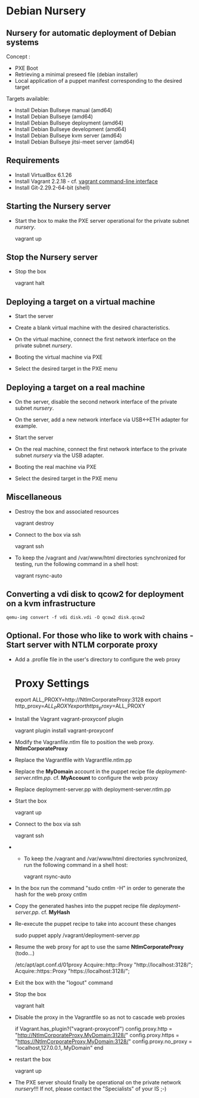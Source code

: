 # Debian Nursery

## Nursery for automatic deployment of Debian systems

Concept :
* PXE Boot
* Retrieving a minimal preseed file (debian installer)
* Local application of a puppet manifest corresponding to the desired target

Targets available:
* Install Debian Bullseye manual (amd64)
* Install Debian Bullseye (amd64)
* Install Debian Bullseye deployment (amd64)
* Install Debian Bullseye development (amd64)
* Install Debian Bullseye kvm server (amd64)
* Install Debian Bullseye jitsi-meet server (amd64)

## Requirements

- Install VirtualBox 6.1.26
- Install Vagrant 2.2.18 - cf. [vagrant command-line interface](https://www.vagrantup.com/docs/cli)
- Install Git-2.29.2-64-bit (shell)

## Starting the Nursery server

- Start the box to make the PXE server operational for the private subnet *nursery*.

    vagrant up

## Stop the Nursery server

- Stop the box

    vagrant halt

## Deploying a target on a virtual machine

- Start the server

- Create a blank virtual machine with the desired characteristics.

- On the virtual machine, connect the first network interface on the private subnet *nursery*.

- Booting the virtual machine via PXE

- Select the desired target in the PXE menu

## Deploying a target on a real machine

- On the server, disable the second network interface of the private subnet *nursery*.

- On the server, add a new network interface via USB<->ETH adapter for example.

- Start the server

- On the real machine, connect the first network interface to the private subnet *nursery* via the USB adapter.

- Booting the real machine via PXE

- Select the desired target in the PXE menu

## Miscellaneous

- Destroy the box and associated resources

    vagrant destroy

- Connect to the box via ssh

    vagrant ssh

- To keep the /vagrant and /var/www/html directories synchronized for testing, run the following command in a shell host:

    vagrant rsync-auto

## Converting a vdi disk to qcow2 for deployment on a kvm infrastructure

    qemu-img convert -f vdi disk.vdi -O qcow2 disk.qcow2 

## Optional. For those who like to work with chains - Start server with NTLM corporate proxy

- Add a .profile file in the user's directory to configure the web proxy

    # Proxy Settings
    export ALL_PROXY=http://NtlmCorporateProxy:3128
    export http_proxy=$ALL_PROXY
    export https_proxy=$ALL_PROXY

- Install the Vagrant vagrant-proxyconf plugin

    vagrant plugin install vagrant-proxyconf

- Modify the Vagranfile.ntlm file to position the web proxy. **NtlmCorporateProxy**

- Replace the Vagrantfile with Vagrantfile.ntlm.pp

- Replace the **MyDomain** account in the puppet recipe file *deployment-server.ntlm.pp*. cf. **MyAccount** to configure the web proxy

- Replace deployment-server.pp with deployment-server.ntlm.pp

- Start the box

    vagrant up

- Connect to the box via ssh

    vagrant ssh

- - To keep the /vagrant and /var/www/html directories synchronized, run the following command in a shell host:

    vagrant rsync-auto

- In the box run the command "sudo cntlm -H" in order to generate the hash for the web proxy cntlm

- Copy the generated hashes into the puppet recipe file *deployment-server.pp*. cf. **MyHash**

- Re-execute the puppet recipe to take into account these changes

    sudo puppet apply /vagrant/deployment-server.pp

- Resume the web proxy for apt to use the same **NtlmCorporateProxy** (todo...)

   /etc/apt/apt.conf.d/01proxy
   Acquire::http::Proxy "http://localhost:3128/";
   Acquire::https::Proxy "https://localhost:3128/";

- Exit the box with the "logout" command

- Stop the box

    vagrant halt

- Disable the proxy in the Vagrantfile so as not to cascade web proxies

    if Vagrant.has_plugin?("vagrant-proxyconf")
     config.proxy.http     = "http://NtlmCorporateProxy.MyDomain:3128/"
     config.proxy.https    = "https://NtlmCorporateProxy.MyDomain:3128/"
     config.proxy.no_proxy = "localhost,127.0.0.1,.MyDomain"
    end

- restart the box

    vagrant up

- The PXE server should finally be operational on the private network *nursery*!!!
If not, please contact the "Specialists" of your IS ;-)
